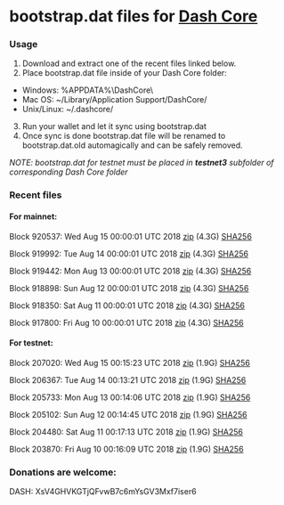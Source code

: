 # bootstrap.dat files for [Dash Core](https://www.dash.org)

### Usage

1. Download and extract one of the recent files linked below.
2. Place bootstrap.dat file inside of your Dash Core folder:
 - Windows: %APPDATA%\DashCore\
 - Mac OS: ~/Library/Application Support/DashCore/
 - Unix/Linux: ~/.dashcore/
3. Run your wallet and let it sync using bootstrap.dat
4. Once sync is done bootstrap.dat file will be renamed to bootstrap.dat.old automagically and can be safely removed.

_NOTE: bootstrap.dat for testnet must be placed in **testnet3** subfolder of corresponding Dash Core folder_

### Recent files

#### For mainnet:

Block 920537: Wed Aug 15 00:00:01 UTC 2018 [zip](https://dash-bootstrap.ams3.digitaloceanspaces.com/mainnet/2018-08-15/bootstrap.dat.zip) (4.3G) [SHA256](https://dash-bootstrap.ams3.digitaloceanspaces.com/mainnet/2018-08-15/sha256.txt)

Block 919992: Tue Aug 14 00:00:01 UTC 2018 [zip](https://dash-bootstrap.ams3.digitaloceanspaces.com/mainnet/2018-08-14/bootstrap.dat.zip) (4.3G) [SHA256](https://dash-bootstrap.ams3.digitaloceanspaces.com/mainnet/2018-08-14/sha256.txt)

Block 919442: Mon Aug 13 00:00:01 UTC 2018 [zip](https://dash-bootstrap.ams3.digitaloceanspaces.com/mainnet/2018-08-13/bootstrap.dat.zip) (4.3G) [SHA256](https://dash-bootstrap.ams3.digitaloceanspaces.com/mainnet/2018-08-13/sha256.txt)

Block 918898: Sun Aug 12 00:00:01 UTC 2018 [zip](https://dash-bootstrap.ams3.digitaloceanspaces.com/mainnet/2018-08-12/bootstrap.dat.zip) (4.3G) [SHA256](https://dash-bootstrap.ams3.digitaloceanspaces.com/mainnet/2018-08-12/sha256.txt)

Block 918350: Sat Aug 11 00:00:01 UTC 2018 [zip](https://dash-bootstrap.ams3.digitaloceanspaces.com/mainnet/2018-08-11/bootstrap.dat.zip) (4.3G) [SHA256](https://dash-bootstrap.ams3.digitaloceanspaces.com/mainnet/2018-08-11/sha256.txt)

Block 917800: Fri Aug 10 00:00:01 UTC 2018 [zip](https://dash-bootstrap.ams3.digitaloceanspaces.com/mainnet/2018-08-10/bootstrap.dat.zip) (4.3G) [SHA256](https://dash-bootstrap.ams3.digitaloceanspaces.com/mainnet/2018-08-10/sha256.txt)


#### For testnet:

Block 207020: Wed Aug 15 00:15:23 UTC 2018 [zip](https://dash-bootstrap.ams3.digitaloceanspaces.com/testnet/2018-08-15/bootstrap.dat.zip) (1.9G) [SHA256](https://dash-bootstrap.ams3.digitaloceanspaces.com/testnet/2018-08-15/sha256.txt)

Block 206367: Tue Aug 14 00:13:21 UTC 2018 [zip](https://dash-bootstrap.ams3.digitaloceanspaces.com/testnet/2018-08-14/bootstrap.dat.zip) (1.9G) [SHA256](https://dash-bootstrap.ams3.digitaloceanspaces.com/testnet/2018-08-14/sha256.txt)

Block 205733: Mon Aug 13 00:14:06 UTC 2018 [zip](https://dash-bootstrap.ams3.digitaloceanspaces.com/testnet/2018-08-13/bootstrap.dat.zip) (1.9G) [SHA256](https://dash-bootstrap.ams3.digitaloceanspaces.com/testnet/2018-08-13/sha256.txt)

Block 205102: Sun Aug 12 00:14:45 UTC 2018 [zip](https://dash-bootstrap.ams3.digitaloceanspaces.com/testnet/2018-08-12/bootstrap.dat.zip) (1.9G) [SHA256](https://dash-bootstrap.ams3.digitaloceanspaces.com/testnet/2018-08-12/sha256.txt)

Block 204480: Sat Aug 11 00:17:13 UTC 2018 [zip](https://dash-bootstrap.ams3.digitaloceanspaces.com/testnet/2018-08-11/bootstrap.dat.zip) (1.9G) [SHA256](https://dash-bootstrap.ams3.digitaloceanspaces.com/testnet/2018-08-11/sha256.txt)

Block 203870: Fri Aug 10 00:16:09 UTC 2018 [zip](https://dash-bootstrap.ams3.digitaloceanspaces.com/testnet/2018-08-10/bootstrap.dat.zip) (1.9G) [SHA256](https://dash-bootstrap.ams3.digitaloceanspaces.com/testnet/2018-08-10/sha256.txt)


### Donations are welcome:

DASH: XsV4GHVKGTjQFvwB7c6mYsGV3Mxf7iser6
